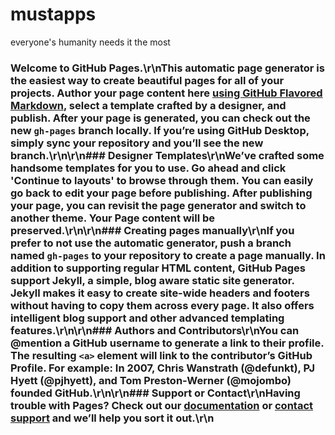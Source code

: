 # mustapps
everyone's humanity needs it the most


### Welcome to GitHub Pages.\r\nThis automatic page generator is the easiest way to create beautiful pages for all of your projects. Author your page content here [using GitHub Flavored Markdown](https://guides.github.com/features/mastering-markdown/), select a template crafted by a designer, and publish. After your page is generated, you can check out the new `gh-pages` branch locally. If you’re using GitHub Desktop, simply sync your repository and you’ll see the new branch.\r\n\r\n### Designer Templates\r\nWe’ve crafted some handsome templates for you to use. Go ahead and click 'Continue to layouts' to browse through them. You can easily go back to edit your page before publishing. After publishing your page, you can revisit the page generator and switch to another theme. Your Page content will be preserved.\r\n\r\n### Creating pages manually\r\nIf you prefer to not use the automatic generator, push a branch named `gh-pages` to your repository to create a page manually. In addition to supporting regular HTML content, GitHub Pages support Jekyll, a simple, blog aware static site generator. Jekyll makes it easy to create site-wide headers and footers without having to copy them across every page. It also offers intelligent blog support and other advanced templating features.\r\n\r\n### Authors and Contributors\r\nYou can @mention a GitHub username to generate a link to their profile. The resulting `<a>` element will link to the contributor’s GitHub Profile. For example: In 2007, Chris Wanstrath (@defunkt), PJ Hyett (@pjhyett), and Tom Preston-Werner (@mojombo) founded GitHub.\r\n\r\n### Support or Contact\r\nHaving trouble with Pages? Check out our [documentation](https://help.github.com/pages) or [contact support](https://github.com/contact) and we’ll help you sort it out.\r\n
